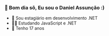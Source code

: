 ###  🖤 Bom dia sô, Eu sou o Daniel Assunção :)

- 🎈 Sou estagiário em desenvolvimento .NET
- 🐱‍👤 Estudando JavaScript e .NET
- 🍁 Tenho 17 anos
